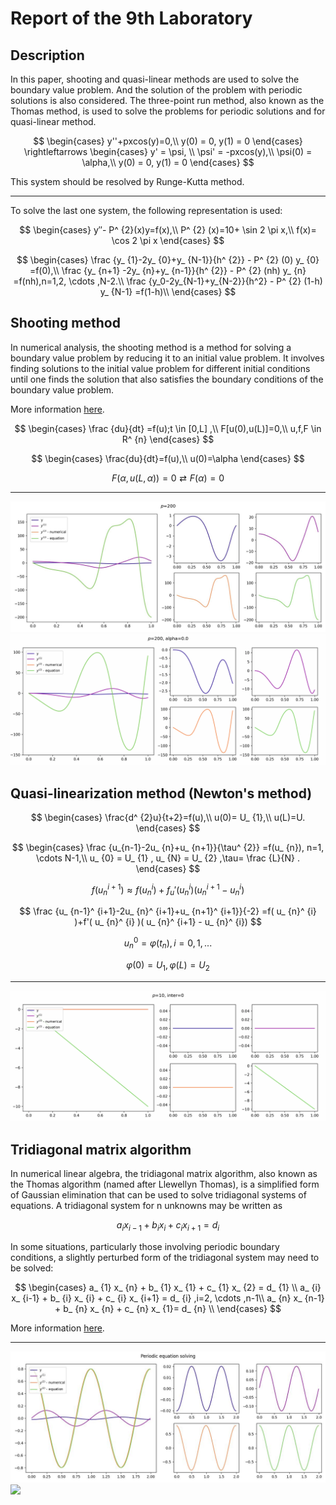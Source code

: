 # Report of the 9th Laboratory

## Description
In this paper, shooting and quasi-linear methods are used to solve the boundary value problem. And the solution of the problem with periodic solutions is also considered. The three-point run method, also known as the Thomas method, is used to solve the problems for periodic solutions and for quasi-linear method.

$$ 
\begin{cases}
y''+pxcos(y)=0,\\
y(0) = 0, y(1) = 0
\end{cases}
\rightleftarrows 
\begin{cases}
y' = \psi, \\
\psi' = -pxcos(y),\\
\psi(0) = \alpha,\\
y(0) = 0, y(1) = 0
\end{cases}
$$

This system should be resolved by Runge-Kutta method.
- - -
To solve the last one system, the following representation is used:

$$
\begin{cases}
y″- P^ {2}(x)y=f(x),\\
P^ {2} (x)=10+  \sin  2  \pi x,\\
f(x)= \cos 2 \pi x
\end{cases}
$$

$$
\begin{cases}
 \frac {y_ {1}-2y_ {0}+y_ {N-1}}{h^ {2}} - P^ {2}  (0)  y_ {0}  =f(0),\\
 \frac {y_ {n+1} -2y_ {n}+y_ {n-1}}{h^ {2}} - P^ {2} (nh)  y_ {n}  =f(nh),n=1,2,  \cdots ,N-2.\\
 \frac {y_0-2y_{N-1}+y_{N-2}}{h^2} - P^ {2} (1-h) y_ {N-1}  =f(1-h)\\
\end{cases}
$$

## Shooting method
In numerical analysis, the shooting method is a method for solving a boundary value problem by reducing it to an initial value problem. It involves finding solutions to the initial value problem for different initial conditions until one finds the solution that also satisfies the boundary conditions of the boundary value problem.

More information [here](https://en.wikipedia.org/wiki/Shooting_method).

$$
\begin{cases}
 \frac {du}{dt} =f(u);t  \in [0,L] ,\\
F[u(0),u(L)]=0,\\ 
u,f,F \in R^ {n} 
\end{cases}
$$

$$
\begin{cases}
\frac{du}{dt}=f(u),\\
u(0)=\alpha
\end{cases}
$$

$$ F( \alpha ,u(L, \alpha ))=0 \rightleftarrows F( \alpha )=0$$

---
![](img/shooting/200.jpg)
![](img/shooting/200.gif)

## Quasi-linearization method (Newton's method)

$$
\begin{cases}
\frac{d^ {2}u}{t+2}=f(u),\\
u(0)=  U_ {1},\\
u(L)=U.
\end{cases}
$$

$$
\begin{cases}
  \frac {u_{n-1}-2u_ {n}+u_ {n+1}}{\tau^ {2}}  =f(u_ {n}), n=1,  \cdots  N-1,\\
  u_ {0}  =  U_ {1}  ,  u_ {N}  = U_ {2}  ,\tau=  \frac {L}{N}  .
\end{cases}
$$

$$
f( u_ {n}^ {i+1} ) \approx f( u_ {n}^ {i} )+ f_ {u} '( u_ {n}^ {i} )( u_ {n}^ {i+1} - u_ {n}^ {i} )
$$

$$
\frac {u_ {n-1}^ {i+1}-2u_ {n}^ {i+1}+u_ {n+1}^ {i+1}}{-2} =f( u_ {n}^ {i} )+f'(  u_ {n}^ {i} )( u_ {n}^ {i+1} - u_ {n}^ {i})
$$

$$
u_ {n}^ {0} =  \varphi ( t_ {n} ),i=0,1,...
$$

$$\varphi(0) = U_ {1}, \varphi(L) = U_ {2}$$

---

![](img/quasi/10.gif)

## Tridiagonal matrix algorithm
In numerical linear algebra, the tridiagonal matrix algorithm, also known as the Thomas algorithm (named after Llewellyn Thomas), is a simplified form of Gaussian elimination that can be used to solve tridiagonal systems of equations. A tridiagonal system for n unknowns may be written as

$$
 a_ {i} x_ {i-1} + b_ {i} x_ {i} +  c_ {i} x_ {i+1} = d_ {i} 
$$

In some situations, particularly those involving periodic boundary conditions, a slightly perturbed form of the tridiagonal system may need to be solved:

$$
\begin{cases}
a_ {1} x_ {n} + b_ {1}  x_ {1} + c_ {1} x_ {2} =  d_ {1} \\
a_ {i} x_ {i-1} + b_ {i} x_ {i} + c_ {i} x_ {i+1} = d_ {i} ,i=2, \cdots ,n-1\\
a_ {n} x_ {n-1} + b_ {n}  x_ {n} + c_ {n} x_ {1}=  d_ {n} \\
\end{cases}
$$

More information [here](https://en.wikipedia.org/wiki/Tridiagonal_matrix_algorithm).

---

![](img/period/fig.jpg)
![](img/period/fig.gif)
